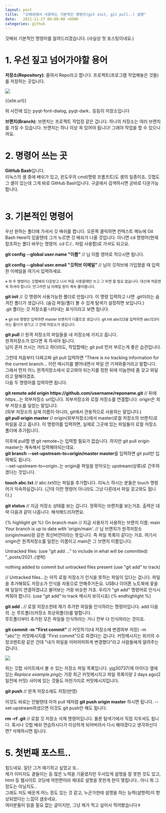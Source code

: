 ```yaml
---
layout: post
title:  "깃배쉬에서 사용하는 기본적인 명령어(git init, git pull..) 설명"
date:   2021-11-27 00:00:00 +0900
categories: github
---
```


깃배쉬 기본적인 명령어를 알려드리겠습니다. (사실상 첫 포스팅이네요.)<br>
<div>
  <h1>1. 우선 짚고 넘어가야할 용어</h1>
    <p>
    <b>저장소(Repository)</b>: 줄여서 Repo라고 합니다. 프로젝트(프로그램 작업해놓은 것들)를 저장하는 곳입니다.
    </p>
    <p><img src="{{site.url}}/images/repo.png"/></p>
    {{site.url}}
    <p>위 사진에 있는 pyqt-font-dialog, pyqt-dark.. 등등이 저장소입니다</p>
    <p>
    <b>브랜치(Branch)</b>: 브랜치는 프로젝트 작업장 같은 겁니다. 하나의 저장소는 여러 브랜치를 가질 수 있습니다. 브랜치는 하나 이상 꼭 있어야 됩니다! 그래야 작업을 할 수 있으니까요.
    </p>
</div>

<div>
  <h1>2. 명령어 쓰는 곳</h1>
  <b>GitHub Bash</b>입니다.<br> 리눅스의 셸 중에 배쉬가 있고, 윈도우의 cmd(명령 프롬프트)도 셸의 일종이죠. 깃헙도 그 셸이 있는데 그게 바로 GitHub Bash입니다. 구글에서 검색하시면 곧바로 다운가능합니다.<br><br>
</div>

<div>
  <h1>3. 기본적인 명령어</h1>
  <p>우선 원하는 폴더에 가셔서 깃 배쉬를 켭니다. 오른쪽 클릭하면 컨텍스트 메뉴에 Git Bash Here이 있을텐데 그거 누르면 깃 배쉬가 나올 것입니다. 아니면 cd 명령어(현재 참조하는 폴더 바꾸는 명령어. cd C:/.. 처럼 사용함)로 가셔도 되고요.</p>
  <p><b>git config --global user.name "이름"</b> // 님 이름 영어로 적으시면 됩니다.</p>
  <p><b>git config --global user.email "깃허브 이메일"</b> // 님이 깃허브에 가입했을 때 입력한 이메일을 여기서 입력하세요.</p>
  <p><small>※ 위 두 명령어는 깃헙배쉬 다운받고 나서 처음 사용할때만 쓰고 그 뒤엔 할 필요 없습니다. 대신에 처음엔 꼭 하셔야 합니다. 안그러면 님 이메일 뭔지 계속 물어봅니다.</small></p>

  <p><b>git init</b> // 깃 명령어 사용가능한 폴더로 만듭니다. 이 명령 입력하고 나면 .git이라는 숨겨진 폴더가 생깁니다. (숨김 파일/폴더 볼 수 있게 탐색기 설정하면 보입니다.)<br>
  .git 폴더는 깃 저장소를 나타내는 표식이라고 보면 됩니다.</p>
  <p><small>※ git init 명령만 입력하면 master 브랜치가 디폴트로 생깁니다. git init abs123을 입력하면 abc123이라는 폴더가 생기고 그 안에 저장소가 생깁니다.</small></p>

  <p><b>git pull</b> // 원격 저장소의 파일들을 내 저장소에 가지고 옵니다.<br> 원격저장소가 있다면 꼭 하셔야 됩니다.<br>
  님이 혼자 쓰시는 거라고 하더라도, 작업할때는 git pull 먼저 부르는게 좋은 습관입니다.</p>

  <p>그런데 처음부터 다짜고짜 git pull 입력하면 "There is no tracking information for the current branch... 이런 메시지를 뱉어내면서 파일 안 가져와줄거라고 말합니다. 그래서 먼저 어느 원격저장소에서 갖고와야 되는지를 정한 뒤에 이놈한테 좀 갖고 와달라고 말해야겠죠.<br>다음 두 명령어를 입력하면 됩니다.
  
  <p><b>git remote add origin https://github.com/username/reponame.git</b> // 뒤에 https...는 외부저장소 url입니다. 외부저장소와 로컬 저장소를 연결합니다. origin은 외부 저장소를 일컫는 말입니다.<br>
  (외부 저장소의 실제 이름이 아니라, git에서 관용적으로 사용하는 말입니다.)<br>
  <b>git pull origin master</b> // origin(외부저장소)에서 master(로컬 저장소의 브랜치)로 파일을 갖고 옵니다. 이 명령어를 입력하면, 실제로 그곳에 있는 파일들이 로컬 저장소 폴더에 추가됩니다.</p>

  <p>이후에 pull할 땐 git remote~는 입력할 필요가 없습니다. 하지만 git pull origin master는 계속해서 입력해야되는데요. <br><b>git branch --set-upstream-to=origin/master master</b>를 입력하면 git pull만 입력해도 됩니다.<br>--set-upstream-to=origin..는 origin을 파일을 받아오는 upstream(상류)로 간주하겠다는 것입니다.</p>

  <p><b>touch abc.txt</b> // abc.txt라는 파일을 추가합니다. 리눅스 하시는 분들은 touch 명령어가 익숙하실겁니다. (근데 이런 명령어 아니라도 그냥 다른데서 파일 갖고와도 됩니다.)</p>

  <p><b>git status</b> // 지금 저장소 상태를 보는 겁니다. 정확히는 브랜치를 보는거죠.
  출력은 대략 다음과 같이 나옵니다. 해석해드리자면요.

  {% highlight git %}
  On branch main // 지금 사용자가 사용하는 브랜치 이름: main
  Your branch is up to date with 'origin/main'. // 
  님 브랜치가 원격저장소(origin/main)랑 같은 최신버전이라는 뜻입니다. 
  즉 파일 목록이 같다는 거죠.
  여기서 origin은 원격저장소를 일컫는 이름이고 main은 그 브랜치 이름입니다.

  Untracked files:
    (use "git add <file>..." to include in what will be committed)
          "_posts/2021..(생략)

  nothing added to commit but untracked files present (use "git add" to track)

  // Untracked files...는 아직 로컬 저장소가 인식을 못하는 파일이 있다는 겁니다. 
  파일을 추가해줘도 저장소가 인식을 자동으로 안해주거든요. 
  USB나 이어폰 노트북에 꽃을때 일일이 연결하겠냐고 물어보는 거랑 비슷한 거죠. 
  우리가 "git add" 명령어로 인식시켜줘야 합니다. 
  (use "git add" to track 메시지 보이시죠)
  {% endhighlight %}

  <p><b>git add .</b> // 로컬 저장소한테 제가 추가한 파일들 인식하라는 명령어입니다. add 다음의 .는 루트폴더(저장소 최상위폴더)를 말합니다.<br>
  루트폴더부터 추가된 모든 파일들 인식하라는 거니 전부 다 인식하라는 것이죠.</p>

  <p><b>git commit -m "First commit"</b> // 커밋하기(내 저장소에 변경여부 저장) -m "abc"는 커밋메시지를 "First commit"으로 하겠다는 겁니다. 커밋메시지는 위키의 수정코멘트랑 같은 건데 "내가 파일을 어떠어떠하게 변경했다"라고 사람들에게 알려주는 겁니다.</p>

  <p><img src="{{site.url}}/images/commit_message.png"></p>
  
  <p>위는 깃헙 사이트에서 볼 수 있는 저장소 파일 목록입니다. yjg30737(제 아이디) 옆에 있는 <cite>Replace example.png</cite>는 가장 최근 커밋메시지고 파일 목록이랑 2 days ago(2일전에 커밋) 사이에 있는 것들도 마찬가지로 커밋메시지입니다.</p>

  <p><b>git push</b> // 원격 저장소에도 저장(반영)</p>
  <p>이것도 바로는 안될텐데 아까 pull 때처럼 <b>git push origin master</b> 하시면 됩니다. --set-upstream하셨으면 이것도 git push만 해도 됩니다.</p>

  <p><b>rm -rf .git</b> // 로컬 깃 저장소 삭제 명령어입니다. 물론 탐색기에서 직접 지우셔도 됩니다. 혹시나 깃헙 배쉬 연습하시다가 이상하게 되어버려서 다시 해야겠다고 생각하신다면? 삭제하시면 됩니다.</p>


<div>
  <h1>5. 첫번째 포스트..</h1>
  <p>힘드네요. 일단 그거 얘기하고 싶었고 또..<br>
  제가 이미지도 곁들이는 등 많은 노력을 기울였지만 두서있게 설명을 잘 못한 것도 있고, html 등 웹사이트 코딩에 약한편이라 제대로 설명을 못한게 한이 맺힙니다.. 아니 뭐 그정도는 아닐지도..<br>
  그래도 저도 배운게 어느 정도 있는 것 같고, 누군가한테 설명을 하는 능력(설명력)이 향상되었다는 느낌이 샘솟네요.<br> 
  여러분들이 읽을 필요 없는 글이지만, 그냥 제가 적고 싶어서 적어봤습니다ㅎ</p>